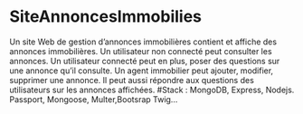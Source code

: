 # SiteAnnoncesImmobilies
Un site Web de gestion d’annonces immobilières contient et affiche des annonces immobilières. Un utilisateur non connecté peut consulter les annonces. Un utilisateur connecté peut en plus, poser des questions sur une annonce qu’il consulte. Un agent immobilier peut ajouter, modifier, supprimer une annonce. Il peut aussi répondre aux questions des utilisateurs sur les annonces affichées.
#Stack : MongoDB, Express, Nodejs. Passport, Mongoose, Multer,Bootsrap Twig…
